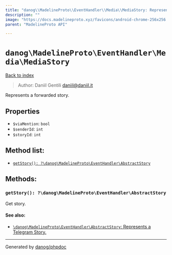 ```yaml
---
title: "danog\\MadelineProto\\EventHandler\\Media\\MediaStory: Represents a forwarded story."
description: ""
image: "https://docs.madelineproto.xyz/favicons/android-chrome-256x256.png"
parent: "MadelineProto API"

---
```

# `danog\MadelineProto\EventHandler\Media\MediaStory`
[Back to index](../../../../index.html)

> Author: Daniil Gentili <daniil@daniil.it>  
  

Represents a forwarded story.  



## Properties
* `$viaMention`: `bool` 
* `$senderId`: `int` 
* `$storyId`: `int` 

## Method list:
* [`getStory(): ?\danog\MadelineProto\EventHandler\AbstractStory`](#getstory-danog-madelineproto-eventhandler-abstractstory)

## Methods:
### `getStory(): ?\danog\MadelineProto\EventHandler\AbstractStory`

Get story.


#### See also: 
* [`\danog\MadelineProto\EventHandler\AbstractStory`: Represents a Telegram Story.](../../../../danog/MadelineProto/EventHandler/AbstractStory.html)




---
Generated by [danog/phpdoc](https://phpdoc.daniil.it)
